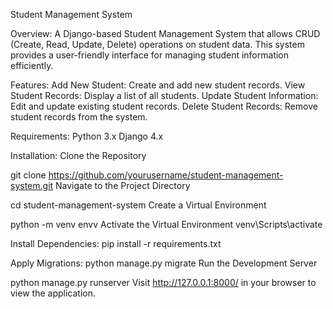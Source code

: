 Student Management System

Overview:
A Django-based Student Management System that allows CRUD (Create, Read, Update, Delete) operations on student data. This system provides a user-friendly interface for managing student information efficiently.

Features:
Add New Student: Create and add new student records.
View Student Records: Display a list of all students.
Update Student Information: Edit and update existing student records.
Delete Student Records: Remove student records from the system.

Requirements:
Python 3.x
Django 4.x

Installation:
Clone the Repository

git clone https://github.com/yourusername/student-management-system.git
Navigate to the Project Directory

cd student-management-system
Create a Virtual Environment

python -m venv envv
Activate the Virtual Environment
venv\Scripts\activate

Install Dependencies:
pip install -r requirements.txt

Apply Migrations:
python manage.py migrate
Run the Development Server

python manage.py runserver
Visit http://127.0.0.1:8000/ in your browser to view the application.
